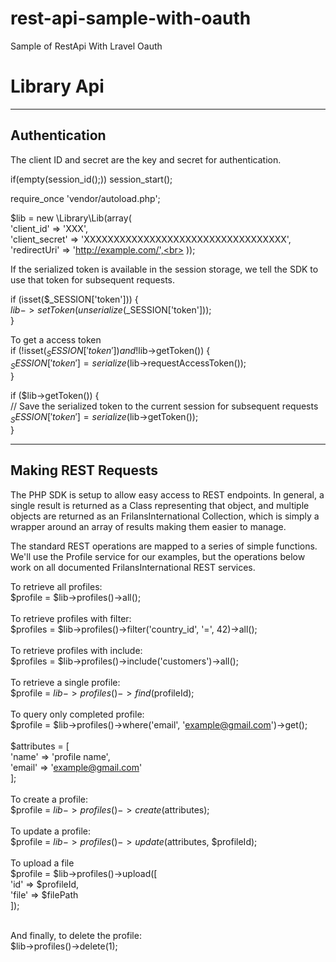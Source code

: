 # rest-api-sample-with-oauth

Sample of RestApi With Lravel Oauth
# Library Api

--------------------------------------------------------------------------------
## Authentication

The client ID and secret are the key and secret for authentication.

if(empty(session_id();)) session_start();<br>

require_once 'vendor/autoload.php';<br>

$lib = new \Library\Lib(array(<br>
	'client_id'     => 'XXX',<br>
	'client_secret' => 'XXXXXXXXXXXXXXXXXXXXXXXXXXXXXXXXXX',<br>
	'redirectUri'  => 'http://example.com/',<br>
));<br>

If the serialized token is available in the session storage, we tell the SDK
to use that token for subsequent requests.<br>

if (isset($_SESSION['token'])) {<br>
	$lib->setToken(unserialize($_SESSION['token']));<br>
}<br>

To get a access token<br>
if (!isset($_SESSION['token']) and !$lib->getToken()) {<br>
	$_SESSION['token'] = serialize($lib->requestAccessToken());<br>
}<br>

if ($lib->getToken()) {<br>
	// Save the serialized token to the current session for subsequent requests<br>
	$_SESSION['token'] = serialize($lib->getToken());<br>
}

--------------------------------------------------------------------------------
## Making REST Requests

The PHP SDK is setup to allow easy access to REST endpoints. In general, a single result is returned as a Class representing that object, and multiple objects are returned as an FrilansInternational Collection, which is simply a wrapper around an array of results making them easier to manage.

The standard REST operations are mapped to a series of simple functions. We'll use the Profile service for our examples, but the operations below work on all documented FrilansInternational REST services.

To retrieve all profiles:<br>
$profile = $lib->profiles()->all();
<br><br>
To retrieve profiles with filter:<br>
$profiles = $lib->profiles()->filter('country_id', '=', 42)->all();
<br><br>
To retrieve profiles with include:<br>
$profiles = $lib->profiles()->include('customers')->all();
<br><br>
To retrieve a single profile:<br>
$profile = $lib->profiles()->find($profileId);
<br><br>
To query only completed profile:<br>
$profile = $lib->profiles()->where('email', 'example@gmail.com')->get();
<br><br>
$attributes = [<br>
    'name' => 'profile name',<br>
    'email' => 'example@gmail.com'<br>
];<br>
<br>
To create a profile:<br>
$profile = $lib->profiles()->create($attributes);
<br><br>
To update a profile:<br>
$profile = $lib->profiles()->update($attributes, $profileId);
<br><br>
To upload a file<br>
$profile = $lib->profiles()->upload([<br>
   'id' => $profileId,<br>
   'file' => $filePath<br>
]);<br><br>

And finally, to delete the profile:<br>
$lib->profiles()->delete(1);
